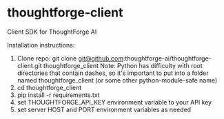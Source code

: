 # thoughtforge-client
Client SDK for ThoughtForge AI

Installation instructions:
1) Clone repo: git clone git@github.com:thoughtforge-ai/thoughtforge-client.git thoughtforge_client
Note: Python has difficulty with root directories that contain dashes, so it's important to put into a folder named thoughtforge_client (or some other python-module-safe name)
2) cd thoughtforge_client
3) pip install -r requirements.txt
4) set THOUGHTFORGE_API_KEY environment variable to your API key
5) set server HOST and PORT environment variables as needed
